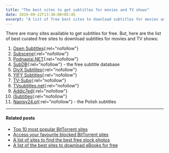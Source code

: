 ```yaml
---
title: "The best sites to get subtitles for movies and TV shows"
date: 2019-09-22T13:30:00+05:45
excerpt: "A list of free best sites to download subtitles for movies and TV shows."
---
```


There are many sites available to get subtitles for free. But, here are the list of best curated free sites to download subtitles for movies and TV shows:

1. [Open Subtitles](http://www.opensubtitles.org/en/){:rel="nofollow"}
2. [Subscene](http://subscene.com/){:rel="nofollow"}
3. [Podnapisi.NET](http://www.podnapisi.net/){:rel="nofollow"}
4. [SubDB](http://thesubdb.com){:rel="nofollow"} - the free subtitle database
5. [DivX Subtitles](http://www.divxsubtitles.net/){:rel="nofollow"}
6. [YIFY Subtitles](http://www.yifysubtitles.com/){:rel="nofollow"}
7. [TV-Subs](http://www.tv-subs.com/){:rel="nofollow"}
8. [TVsubtitles.net](http://www.tvsubtitles.net/){:rel="nofollow"}
9. [Addic7ed](http://www.addic7ed.com/){:rel="nofollow"}
10. [iSubtitles](http://isubtitles.org/){:rel="nofollow"}
11. [Napisy24.pl](http://napisy24.pl/){:rel="nofollow"} - the Polish subtitles

---

#### Related posts

- [Top 10 most popular BitTorrent sites](/top-10-most-popular-bittorrent-sites/)
- [Access your favourite blocked BitTorrent sites](/access-your-favourite-blocked-bittorrent-sites/)
- [A list of sites to find the best free stock photos](/a-list-of-sites-to-find-the-best-free-stock-photos/)
- [A list of the best sites to download eBooks for free](/a-list-of-the-best-sites-to-download-ebooks-for-free/)

